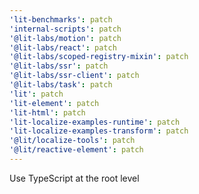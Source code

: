 ```yaml
---
'lit-benchmarks': patch
'internal-scripts': patch
'@lit-labs/motion': patch
'@lit-labs/react': patch
'@lit-labs/scoped-registry-mixin': patch
'@lit-labs/ssr': patch
'@lit-labs/ssr-client': patch
'@lit-labs/task': patch
'lit': patch
'lit-element': patch
'lit-html': patch
'lit-localize-examples-runtime': patch
'lit-localize-examples-transform': patch
'@lit/localize-tools': patch
'@lit/reactive-element': patch
---
```


Use TypeScript at the root level

